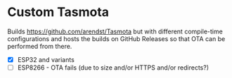 # Custom Tasmota

Builds https://github.com/arendst/Tasmota but with different compile-time configurations and hosts the builds on GitHub Releases so that OTA can be performed from there.

- [X] ESP32 and variants
- [ ] ESP8266 - OTA fails (due to size and/or HTTPS and/or redirects?)
